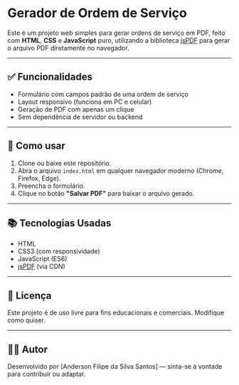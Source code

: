 # Gerador de Ordem de Serviço

Este é um projeto web simples para gerar ordens de serviço em PDF, feito com **HTML**, **CSS** e **JavaScript** puro, utilizando a biblioteca [jsPDF](https://github.com/parallax/jsPDF) para gerar o arquivo PDF diretamente no navegador.

---

## ✅ Funcionalidades

- Formulário com campos padrão de uma ordem de serviço
- Layout responsivo (funciona em PC e celular)
- Geração de PDF com apenas um clique
- Sem dependência de servidor ou backend

---

## 🚀 Como usar

1. Clone ou baixe este repositório.
2. Abra o arquivo `index.html` em qualquer navegador moderno (Chrome, Firefox, Edge).
3. Preencha o formulário.
4. Clique no botão **"Salvar PDF"** para baixar o arquivo gerado.

---


## 📚 Tecnologias Usadas

- HTML
- CSS3 (com responsividade)
- JavaScript (ES6)
- [jsPDF](https://cdnjs.com/libraries/jspdf) (via CDN)

---

## 📝 Licença

Este projeto é de uso livre para fins educacionais e comerciais. Modifique como quiser.

---

## 🙋‍♂️ Autor

Desenvolvido por [Anderson Filipe da Silva Santos] — sinta-se à vontade para contribuir ou adaptar.
